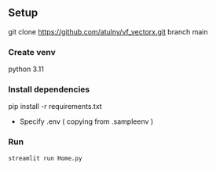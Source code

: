 ## Setup

git clone https://github.com/atulny/vf_vectorx.git
branch main

### Create venv
  python 3.11

### Install dependencies
  pip install -r requirements.txt

- Specify .env ( copying from .sampleenv )

### Run
`streamlit run Home.py`


